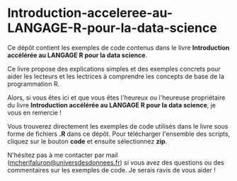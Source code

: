 # Introduction-acceleree-au-LANGAGE-R-pour-la-data-science

Ce dépôt contient les exemples de code contenus dans le livre **Introduction accélérée au 
LANGAGE R pour la data science**. 

Ce livre propose des explications simples et des exemples concrets pour aider les lecteurs et les lectrices
à comprendre les concepts de base de la programmation R.

Alors, si vous êtes ici et que vous êtes l'heureux ou l'heureuse propriétaire du livre
**Introduction accélérée au LANGAGE R pour la data science**, je vous en remercie ! 

Vous trouverez directement les exemples de code utilisés dans le livre sous forme de fichiers **.R** dans ce dépôt. 
Pour télécharger l'ensemble des scripts, cliquez sur le bouton **code** et ensuite sélectionnez **zip**.

N'hésitez pas à me contacter par mail (mcherifaluron@universdesdonnees.fr) si vous avez des questions ou des commentaires sur les exemples de code. Je serais ravis de vous aider !
